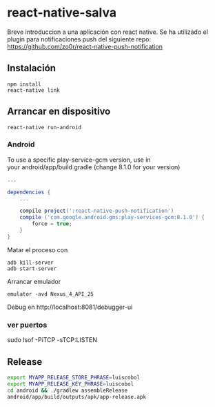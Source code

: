 # react-native-salva
Breve introduccion a una aplicación con react native. Se ha utilizado el plugin para notificaciones push del siguiente repo:
https://github.com/zo0r/react-native-push-notification

## Instalación

``` 
npm install
react-native link
```

## Arrancar en dispositivo

``` 
react-native run-android
```

### Android

To use a specific play-service-gcm version, use in your android/app/build.gradle (change 8.1.0 for your version)
``` gradle
...

dependencies {
    ...

    compile project(':react-native-push-notification')
    compile ('com.google.android.gms:play-services-gcm:8.1.0') {
        force = true;
    }
}
```

Matar el proceso con

``` 
adb kill-server
adb start-server
```
Arrancar emulador

` emulator -avd Nexus_4_API_25 ` 


Debug en http://localhost:8081/debugger-ui

### ver puertos

sudo lsof -PiTCP -sTCP:LISTEN

## Release
``` bash
export MYAPP_RELEASE_STORE_PHRASE=luiscobol
export MYAPP_RELEASE_KEY_PHRASE=luiscobol
cd android && ./gradlew assembleRelease 
android/app/build/outputs/apk/app-release.apk
```
